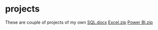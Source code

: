 # projects
These are couple of projects of my own 
[SQL.docx](https://github.com/user-attachments/files/20095221/SQL.docx)
[Excel.zip](https://github.com/user-attachments/files/20095226/Excel.zip)
[Power BI.zip](https://github.com/user-attachments/files/20095281/Power.BI.zip)
